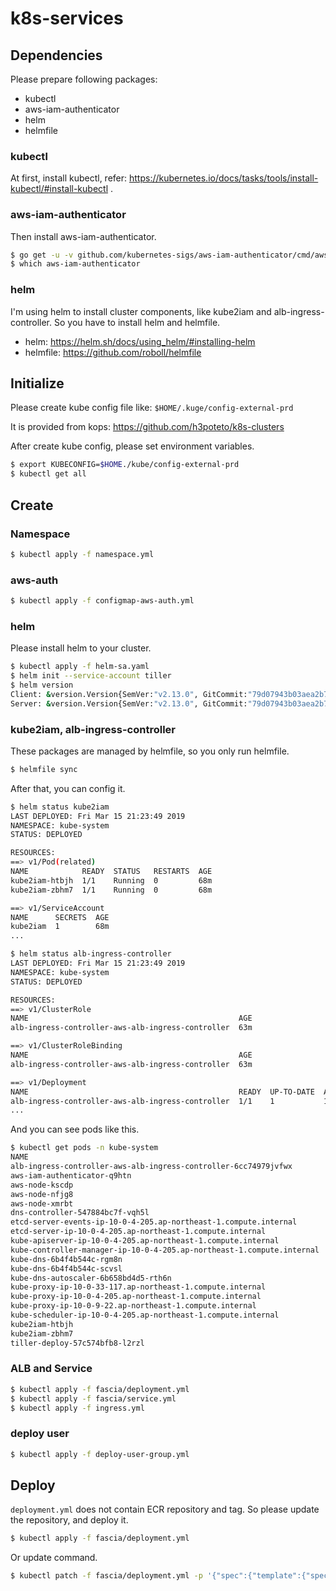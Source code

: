 # k8s-services
## Dependencies

Please prepare following packages:

- kubectl
- aws-iam-authenticator
- helm
- helmfile


### kubectl
At first, install kubectl, refer: https://kubernetes.io/docs/tasks/tools/install-kubectl/#install-kubectl .

### aws-iam-authenticator
Then install aws-iam-authenticator.

```bash
$ go get -u -v github.com/kubernetes-sigs/aws-iam-authenticator/cmd/aws-iam-authenticator
$ which aws-iam-authenticator
```

### helm
I'm using helm to install cluster components, like kube2iam and alb-ingress-controller. So you have to install helm and helmfile.

- helm: https://helm.sh/docs/using_helm/#installing-helm
- helmfile: https://github.com/roboll/helmfile


## Initialize
Please create kube config file like: `$HOME/.kuge/config-external-prd`

It is provided from kops: https://github.com/h3poteto/k8s-clusters

After create kube config, please set environment variables.

```bash
$ export KUBECONFIG=$HOME./kube/config-external-prd
$ kubectl get all
```

## Create
### Namespace

```bash
$ kubectl apply -f namespace.yml
```

### aws-auth

```bash
$ kubectl apply -f configmap-aws-auth.yml
```

### helm
Please install helm to your cluster.

```bash
$ kubectl apply -f helm-sa.yaml
$ helm init --service-account tiller
$ helm version
Client: &version.Version{SemVer:"v2.13.0", GitCommit:"79d07943b03aea2b76c12644b4b54733bc5958d6", GitTreeState:"clean"}
Server: &version.Version{SemVer:"v2.13.0", GitCommit:"79d07943b03aea2b76c12644b4b54733bc5958d6", GitTreeState:"clean"}
```

### kube2iam, alb-ingress-controller
These packages are managed by helmfile, so you only run helmfile.

```bash
$ helmfile sync
```

After that, you can config it.

```bash
$ helm status kube2iam
LAST DEPLOYED: Fri Mar 15 21:23:49 2019
NAMESPACE: kube-system
STATUS: DEPLOYED

RESOURCES:
==> v1/Pod(related)
NAME            READY  STATUS   RESTARTS  AGE
kube2iam-htbjh  1/1    Running  0         68m
kube2iam-zbhm7  1/1    Running  0         68m

==> v1/ServiceAccount
NAME      SECRETS  AGE
kube2iam  1        68m
...
```

```bash
$ helm status alb-ingress-controller
LAST DEPLOYED: Fri Mar 15 21:23:49 2019
NAMESPACE: kube-system
STATUS: DEPLOYED

RESOURCES:
==> v1/ClusterRole
NAME                                               AGE
alb-ingress-controller-aws-alb-ingress-controller  63m

==> v1/ClusterRoleBinding
NAME                                               AGE
alb-ingress-controller-aws-alb-ingress-controller  63m

==> v1/Deployment
NAME                                               READY  UP-TO-DATE  AVAILABLE  AGE
alb-ingress-controller-aws-alb-ingress-controller  1/1    1           1          63m
...
```

And you can see pods like this.

```bash
$ kubectl get pods -n kube-system
NAME                                                                    READY   STATUS    RESTARTS   AGE
alb-ingress-controller-aws-alb-ingress-controller-6cc74979jvfwx         1/1     Running   0          57m
aws-iam-authenticator-q9htn                                             1/1     Running   0          22d
aws-node-kscdp                                                          1/1     Running   0          22d
aws-node-nfjg8                                                          1/1     Running   1          11d
aws-node-xmrbt                                                          1/1     Running   1          11d
dns-controller-547884bc7f-vqh5l                                         1/1     Running   1          22d
etcd-server-events-ip-10-0-4-205.ap-northeast-1.compute.internal        1/1     Running   0          22d
etcd-server-ip-10-0-4-205.ap-northeast-1.compute.internal               1/1     Running   0          22d
kube-apiserver-ip-10-0-4-205.ap-northeast-1.compute.internal            1/1     Running   5          22d
kube-controller-manager-ip-10-0-4-205.ap-northeast-1.compute.internal   1/1     Running   0          22d
kube-dns-6b4f4b544c-rgm8n                                               3/3     Running   0          11d
kube-dns-6b4f4b544c-scvsl                                               3/3     Running   0          11d
kube-dns-autoscaler-6b658bd4d5-rth6n                                    1/1     Running   0          11d
kube-proxy-ip-10-0-33-117.ap-northeast-1.compute.internal               1/1     Running   0          11d
kube-proxy-ip-10-0-4-205.ap-northeast-1.compute.internal                1/1     Running   0          22d
kube-proxy-ip-10-0-9-22.ap-northeast-1.compute.internal                 1/1     Running   0          11d
kube-scheduler-ip-10-0-4-205.ap-northeast-1.compute.internal            1/1     Running   0          22d
kube2iam-htbjh                                                          1/1     Running   0          1h
kube2iam-zbhm7                                                          1/1     Running   0          1h
tiller-deploy-57c574bfb8-l2rzl                                          1/1     Running   0          2h
```

### ALB and Service


```bash
$ kubectl apply -f fascia/deployment.yml
$ kubectl apply -f fascia/service.yml
$ kubectl apply -f ingress.yml
```

### deploy user

```bash
$ kubectl apply -f deploy-user-group.yml
```

## Deploy

`deployment.yml` does not contain ECR repository and tag. So please update the repository, and deploy it.

```bash
$ kubectl apply -f fascia/deployment.yml
```

Or update command.

```bash
$ kubectl patch -f fascia/deployment.yml -p '{"spec":{"template":{"spec":{"containers":[{"name":"go","image":"123456789.dkr.ecr.ap-northeast-1.amazonaws.com/h3poteto/fascia:6ffcc35ff056cd7d97cc361efb8e663865663393"}]}}}}'
```
